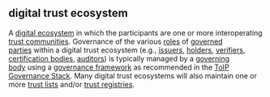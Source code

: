 ## digital trust ecosystem

<p class="c8"><span>A </span><span class="c2"><a class="c3" href="#h.edgw5dskp7an">digital ecosystem</a></span><span>&nbsp;in which the participants are one or more interoperating </span><span class="c2"><a class="c3" href="#h.a9l3odcb1s29">trust communities</a></span><span>. Governance of the various </span><span class="c2"><a class="c3" href="#h.sf54cyuamo6x">roles</a></span><span>&nbsp;of </span><span class="c2"><a class="c3" href="#h.c1jlj376y5m3">governed parties</a></span><span>&nbsp;within a digital trust ecosystem (e.g., </span><span class="c2"><a class="c3" href="#h.xyrplzbvtffq">issuers</a></span><span>, </span><span class="c2"><a class="c3" href="#h.64mptmm24w7u">holders</a></span><span>, </span><span class="c2"><a class="c3" href="#h.xfewd7t01hu0">verifiers</a></span><span>, </span><span class="c2"><a class="c3" href="#h.noh9fchc9jx">certification bodies</a></span><span>, </span><span class="c2"><a class="c3" href="#h.g2w6uyjqzrr">auditors</a></span><span>) is typically managed by a </span><span class="c2"><a class="c3" href="#h.1wptecwzvuvz">governing body</a></span><span>&nbsp;using a </span><span class="c2"><a class="c3" href="#h.2x05z0r097mn">governance framework</a></span><span>&nbsp;as recommended in the </span><span class="c2"><a class="c3" href="#h.ciwa0pidrb2e">ToIP Governance Stack</a></span><span>. Many digital trust ecosystems will also maintain one or more </span><span class="c2"><a class="c3" href="#h.f1feh0fmucqd">trust lists</a></span><span>&nbsp;and/or </span><span class="c2"><a class="c3" href="#h.5kzln6m5e8j5">trust registries</a></span><span class="c0">.</span></p>

